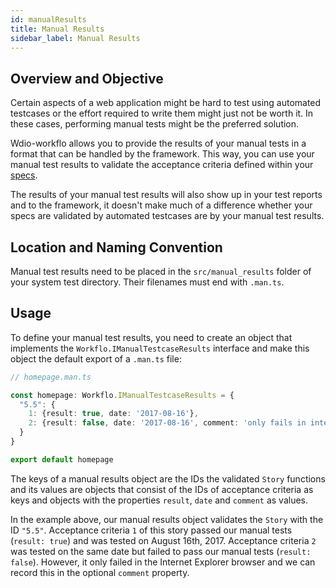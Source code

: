 ```yaml
---
id: manualResults
title: Manual Results
sidebar_label: Manual Results
---
```


## Overview and Objective

Certain aspects of a web application might be hard to test using automated testcases
or the effort required to write them might just not be worth it. In these cases,
performing manual tests might be the preferred solution.

Wdio-workflo allows you to provide the results of your manual tests in a format
that can be handled by the framework. This way, you can use your manual test results
to validate the acceptance criteria defined within your [specs](specs.md).

The results of your manual test results will also show up in your test reports
and to the framework, it doesn't make much of a difference whether your specs
are validated by automated testcases are by your manual test results.

## Location and Naming Convention

Manual test results need to be placed in the `src/manual_results` folder of
your system test directory. Their filenames must end with `.man.ts`.

## Usage

To define your manual test results, you need to create an object that implements
the `Workflo.IManualTestcaseResults` interface and make this object
the default export of a `.man.ts` file:

```typescript
// homepage.man.ts

const homepage: Workflo.IManualTestcaseResults = {
  "5.5": {
    1: {result: true, date: '2017-08-16'},
    2: {result: false, date: '2017-08-16', comment: 'only fails in internet explorer'}
  }
}

export default homepage
```

The keys of a manual results object are the IDs the validated `Story` functions
and its values are objects that consist of the IDs of acceptance criteria as keys
and objects with the properties `result`, `date` and `comment` as values.

In the example above, our manual results object validates the `Story` with the ID
`"5.5"`. Acceptance criteria `1` of this story passed our manual tests (`result: true`)
and was tested on August 16th, 2017. Acceptance criteria `2` was tested on the same date but
failed to pass our manual tests (`result: false`). However, it only failed in the Internet Explorer
browser and we can record this in the optional `comment` property.